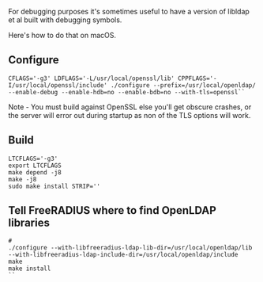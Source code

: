 For debugging purposes it's sometimes useful to have a version of libldap et al built with debugging symbols.

Here's how to do that on macOS.

## Configure
```
CFLAGS='-g3' LDFLAGS='-L/usr/local/openssl/lib' CPPFLAGS='-I/usr/local/openssl/include' ./configure --prefix=/usr/local/openldap/ --enable-debug --enable-hdb=no --enable-bdb=no --with-tls=openssl``
```

Note - You must build against OpenSSL else you'll get obscure crashes, or the server will error out during startup as non of the TLS options will work.

## Build
```
LTCFLAGS='-g3'
export LTCFLAGS
make depend -j8
make -j8
sudo make install STRIP=''
```

## Tell FreeRADIUS where to find OpenLDAP libraries
```
#
./configure --with-libfreeradius-ldap-lib-dir=/usr/local/openldap/lib --with-libfreeradius-ldap-include-dir=/usr/local/openldap/include
make
make install
``